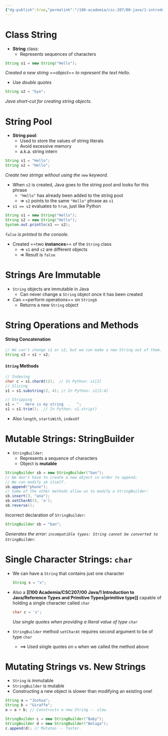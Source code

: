 ```yaml
---
{"dg-publish":true,"permalink":"/100-academia/csc-207/00-java/1-introduction-to-java/strings/","tags":["#cs","#java","#lecture","#note","university"],"created":"2024-09-22T23:43:04.000-07:00","updated":"2024-10-30T17:51:50.071-07:00"}
---
```



# Class String

- **String** class:
    - Represents sequences of characters

```java
String s1 = new String("Hello");
```

*Created a new string ==object== to represent the text Hello.*

- Use *double quotes*

```java
String s2 = "bye";
```

*Java short-cut for creating string objects.*

# String Pool

- **String pool**:
    - Used to store the values of string literals
    - Avoid excessive memory
    - a.k.a. string intern

```java
String s1 = "Hello";
String s2 = "Hello";
```

*Create two strings without using the `new` keyword.*

- When `s2` is created, Java goes to the string pool and looks for this phrase
    - `"Hello"` has already been added to the string pool
    - ⇒ `s2` points to the same `"Hello"` phrase as `s1`
- `s1 == s2` evaluates to `true`, just like Python

```java
String s1 = new String("Hello");
String s2 = new String("Hello");
System.out.println(s1 == s2);
```

*`false` is printed to the console.*

- Created ==two **instances**== of the `String` class
    - ⇒ `s1` and `s2` are different objects
    - ⇒ Result is `false`

# Strings Are Immutable

- `String` objects are immutable in Java
    - Can never change a `String` object once it has been created
- Can ==perform operations== on `String`s
    - Returns a new `String` object

# String Operations and Methods

#### String Concatenation

```java
// We can't change s1 or s2, but we can make a new String out of them.
String s3 = s1 + s2;
```

#### `String` Methods

```java
// Indexing
char c = s1.charAt(2);  // In Python: s1[2]
// Slicing
s1 = s1.substring(2, 4); // In Python: s1[2:4]

// Stripping
s1 = "   Here is my string  .   ";
s1 = s1.trim();  // In Python: s1.strip()
```

- Also `length`, `startsWith`, `indexOf`

# Mutable Strings: StringBuilder

- `StringBuilder`:
    - Represents a sequence of characters
    - Object is **mutable**

```java
StringBuilder sb = new StringBuilder("ban");
// We don't have to create a new object in order to append;
// We can modify sb itself.
sb.append("phone");
// Some of the other methods allow us to modify a StringBuilder:
sb.insert(3, "ana");
sb.setCharAt(3, 'o');
sb.reverse();
```

Incorrect declaration of `StringBuilder`:

```java
StringBuilder sb = "ban";
```

*Generates the error: `incompatible types: String cannot be converted to StringBuilder`.*

# Single Character Strings: `char`

- We can have a `String` that contains just one character

    ```java
    String s = "x";
    ```

- Also a **[[100 Academia/CSC207/00 Java/1 Introduction to Java/Reference Types and Primitive Types\|primitive type]]** capable of holding a single character called `char`

    ```java
    char c = 'x';
    ```

    *Use single quotes when providing a literal value of type `char`*

- `StringBuilder` method `setCharAt` requires second argument to be of type `char`
    - $\implies$ Used single quotes on `o` when we called the method above

# Mutating Strings vs. New Strings

- `String` is immutable
- `StringBuilder` is mutable
- Constructing a new object is slower than modifying an existing one!

```java
String a = "Joshua";
String b = "Giraffe";
a = a + b; // Constructs a new String -- slow.
```

```java
StringBuilder c = new StringBuilder("Baby");
StringBuilder d = new StringBuilder("Beluga");
c.append(d); // Mutates -- faster.
```
